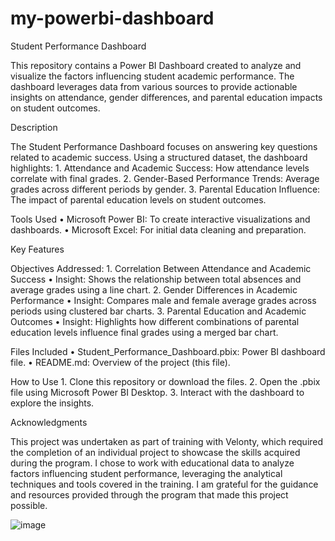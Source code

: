 # my-powerbi-dashboard
Student Performance Dashboard

This repository contains a Power BI Dashboard created to analyze and visualize the factors influencing student academic performance. The dashboard leverages data from various sources to provide actionable insights on attendance, gender differences, and parental education impacts on student outcomes.

Description

The Student Performance Dashboard focuses on answering key questions related to academic success. Using a structured dataset, the dashboard highlights:
    1.    Attendance and Academic Success: How attendance levels correlate with final grades.
    2.    Gender-Based Performance Trends: Average grades across different periods by gender.
    3.    Parental Education Influence: The impact of parental education levels on student outcomes.

Tools Used
    •    Microsoft Power BI: To create interactive visualizations and dashboards.
    •    Microsoft Excel: For initial data cleaning and preparation.

Key Features

Objectives Addressed:
    1.    Correlation Between Attendance and Academic Success
    •    Insight: Shows the relationship between total absences and average grades using a line chart.
    2.    Gender Differences in Academic Performance
    •    Insight: Compares male and female average grades across periods using clustered bar charts.
    3.    Parental Education and Academic Outcomes
    •    Insight: Highlights how different combinations of parental education levels influence final grades using a merged bar chart.

Files Included
    •    Student_Performance_Dashboard.pbix: Power BI dashboard file.
    •    README.md: Overview of the project (this file).

How to Use
    1.    Clone this repository or download the files.
    2.    Open the .pbix file using Microsoft Power BI Desktop.
    3.    Interact with the dashboard to explore the insights.

Acknowledgments

This project was undertaken as part of training with Velonty, which required the completion of an individual project to showcase the skills acquired during the program. I chose to work with educational data to analyze factors influencing student performance, leveraging the analytical techniques and tools covered in the training. I am grateful for the guidance and resources provided through the program that made this project possible. 


![image](https://github.com/user-attachments/assets/5abb6552-6458-4711-9add-460175258e43)
